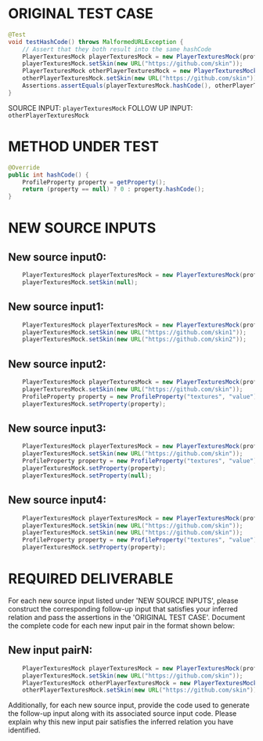 # ORIGINAL TEST CASE
```java
@Test
void testHashCode() throws MalformedURLException {
    // Assert that they both result into the same hashCode
    PlayerTexturesMock playerTexturesMock = new PlayerTexturesMock(profile);
    playerTexturesMock.setSkin(new URL("https://github.com/skin"));
    PlayerTexturesMock otherPlayerTexturesMock = new PlayerTexturesMock(profile);
    otherPlayerTexturesMock.setSkin(new URL("https://github.com/skin"));
    Assertions.assertEquals(playerTexturesMock.hashCode(), otherPlayerTexturesMock.hashCode());
}

```
SOURCE INPUT: `playerTexturesMock`
FOLLOW UP INPUT: `otherPlayerTexturesMock`


# METHOD UNDER TEST
```java
@Override
public int hashCode() {
    ProfileProperty property = getProperty();
    return (property == null) ? 0 : property.hashCode();
}

```


# NEW SOURCE INPUTS
## New source input0:
```java
    PlayerTexturesMock playerTexturesMock = new PlayerTexturesMock(profile);
    playerTexturesMock.setSkin(null);
```

## New source input1:
```java
    PlayerTexturesMock playerTexturesMock = new PlayerTexturesMock(profile);
    playerTexturesMock.setSkin(new URL("https://github.com/skin1"));
    playerTexturesMock.setSkin(new URL("https://github.com/skin2"));
```

## New source input2:
```java
    PlayerTexturesMock playerTexturesMock = new PlayerTexturesMock(profile);
    playerTexturesMock.setSkin(new URL("https://github.com/skin"));
    ProfileProperty property = new ProfileProperty("textures", "value");
    playerTexturesMock.setProperty(property);
```

## New source input3:
```java
    PlayerTexturesMock playerTexturesMock = new PlayerTexturesMock(profile);
    playerTexturesMock.setSkin(new URL("https://github.com/skin"));
    ProfileProperty property = new ProfileProperty("textures", "value");
    playerTexturesMock.setProperty(property);
    playerTexturesMock.setProperty(null);
```

## New source input4:
```java
    PlayerTexturesMock playerTexturesMock = new PlayerTexturesMock(profile);
    playerTexturesMock.setSkin(new URL("https://github.com/skin"));
    playerTexturesMock.setSkin(new URL("https://github.com/skin"));
    ProfileProperty property = new ProfileProperty("textures", "value");
    playerTexturesMock.setProperty(property);
```



# REQUIRED DELIVERABLE
For each new source input listed under 'NEW SOURCE INPUTS', please construct the corresponding follow-up input that satisfies your inferred relation and pass the assertions in the 'ORIGINAL TEST CASE'. Document the complete code for each new input pair in the format shown below:
## New input pairN:
```java
    PlayerTexturesMock playerTexturesMock = new PlayerTexturesMock(profile);
    playerTexturesMock.setSkin(new URL("https://github.com/skin"));
    PlayerTexturesMock otherPlayerTexturesMock = new PlayerTexturesMock(profile);
    otherPlayerTexturesMock.setSkin(new URL("https://github.com/skin"));
```

Additionally, for each new source input, provide the code used to generate the follow-up input along with its associated source input code. Please explain why this new input pair satisfies the inferred relation you have identified.